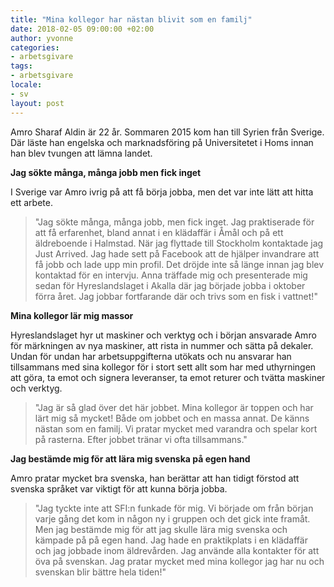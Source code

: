 ```yaml
---
title: "Mina kollegor har nästan blivit som en familj"
date: 2018-02-05 09:00:00 +02:00
author: yvonne
categories:
- arbetsgivare
tags:
- arbetsgivare
locale:
- sv
layout: post
---
```


Amro Sharaf Aldin är 22 år. Sommaren 2015 kom han till Syrien från Sverige. Där läste han engelska och marknadsföring på Universitetet i Homs innan han blev tvungen att lämna landet.

__Jag sökte många, många jobb men fick inget__

I Sverige var Amro ivrig på  att få börja jobba, men det var inte lätt att hitta ett arbete.

> "Jag sökte många, många jobb, men fick inget. Jag praktiserade för att få erfarenhet, bland annat i en klädaffär i Åmål och på ett äldreboende i Halmstad. När jag flyttade till Stockholm kontaktade jag Just Arrived. Jag hade sett på Facebook att de hjälper invandrare att få jobb och lade upp min profil. Det dröjde inte så länge innan jag blev kontaktad för en intervju. Anna träffade mig och presenterade mig sedan för Hyreslandslaget i Akalla där jag började jobba i oktober förra året. Jag jobbar fortfarande där och trivs som en fisk i vattnet!"

__Mina kollegor lär mig massor__

Hyreslandslaget hyr ut maskiner och verktyg och i början ansvarade Amro för märkningen av nya maskiner, att rista in nummer och sätta på dekaler. Undan för undan har arbetsuppgifterna utökats och nu ansvarar han tillsammans med sina kollegor för i stort sett allt som har med uthyrningen att göra, ta emot och signera leveranser, ta emot returer och tvätta maskiner och verktyg.

> "Jag är så glad över det här jobbet. Mina kollegor är toppen och har lärt mig så mycket! Både om jobbet och en massa annat. De känns nästan som en familj. Vi pratar mycket med varandra och spelar kort på rasterna. Efter jobbet tränar vi ofta tillsammans."

__Jag bestämde mig för att lära mig svenska på egen hand__

Amro pratar mycket bra svenska, han berättar att han tidigt förstod att svenska språket var viktigt för att kunna börja jobba.

> "Jag tyckte inte att SFI:n funkade för mig. Vi började om från början varje gång det kom in någon ny i gruppen och det gick inte framåt. Men jag bestämde mig för att jag skulle lära mig svenska och kämpade på på egen hand. Jag hade en praktikplats i en klädaffär och jag jobbade inom äldrevården. Jag använde alla kontakter för att öva på svenskan. Jag pratar mycket med mina kollegor jag har nu och svenskan blir bättre hela tiden!"
